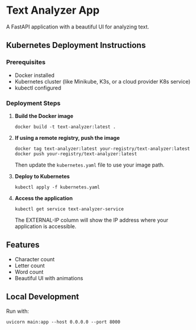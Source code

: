 
# Text Analyzer App

A FastAPI application with a beautiful UI for analyzing text.

## Kubernetes Deployment Instructions

### Prerequisites
- Docker installed
- Kubernetes cluster (like Minikube, K3s, or a cloud provider K8s service)
- kubectl configured

### Deployment Steps

1. **Build the Docker image**
   ```
   docker build -t text-analyzer:latest .
   ```

2. **If using a remote registry, push the image**
   ```
   docker tag text-analyzer:latest your-registry/text-analyzer:latest
   docker push your-registry/text-analyzer:latest
   ```
   
   Then update the `kubernetes.yaml` file to use your image path.

3. **Deploy to Kubernetes**
   ```
   kubectl apply -f kubernetes.yaml
   ```

4. **Access the application**
   ```
   kubectl get service text-analyzer-service
   ```
   
   The EXTERNAL-IP column will show the IP address where your application is accessible.

## Features

- Character count
- Letter count
- Word count
- Beautiful UI with animations

## Local Development

Run with:
```
uvicorn main:app --host 0.0.0.0 --port 8000
```
